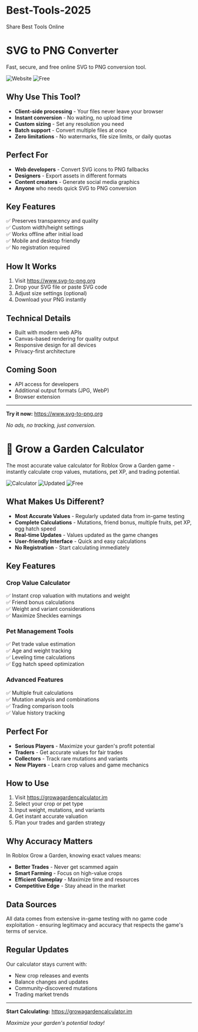 # Best-Tools-2025
Share Best Tools Online

# SVG to PNG Converter

Fast, secure, and free online SVG to PNG conversion tool.

![Website](https://img.shields.io/badge/live-svg--to--png.org-blue)
![Free](https://img.shields.io/badge/price-free-brightgreen)

## Why Use This Tool?

- **Client-side processing** - Your files never leave your browser
- **Instant conversion** - No waiting, no upload time
- **Custom sizing** - Set any resolution you need
- **Batch support** - Convert multiple files at once
- **Zero limitations** - No watermarks, file size limits, or daily quotas

## Perfect For

- **Web developers** - Convert SVG icons to PNG fallbacks
- **Designers** - Export assets in different formats
- **Content creators** - Generate social media graphics
- **Anyone** who needs quick SVG to PNG conversion

## Key Features

✅ Preserves transparency and quality  
✅ Custom width/height settings  
✅ Works offline after initial load  
✅ Mobile and desktop friendly  
✅ No registration required  

## How It Works

1. Visit https://www.svg-to-png.org
2. Drop your SVG file or paste SVG code
3. Adjust size settings (optional)
4. Download your PNG instantly

## Technical Details

- Built with modern web APIs
- Canvas-based rendering for quality output
- Responsive design for all devices
- Privacy-first architecture

## Coming Soon

- API access for developers
- Additional output formats (JPG, WebP)
- Browser extension

---

**Try it now:** https://www.svg-to-png.org

*No ads, no tracking, just conversion.*


# 🌱 Grow a Garden Calculator

The most accurate value calculator for Roblox Grow a Garden game - instantly calculate crop values, mutations, pet XP, and trading potential.

![Calculator](https://img.shields.io/badge/calculator-accurate-green)
![Updated](https://img.shields.io/badge/data-regularly_updated-blue)
![Free](https://img.shields.io/badge/price-free-brightgreen)

## What Makes Us Different?

- **Most Accurate Values** - Regularly updated data from in-game testing
- **Complete Calculations** - Mutations, friend bonus, multiple fruits, pet XP, egg hatch speed
- **Real-time Updates** - Values updated as the game changes
- **User-friendly Interface** - Quick and easy calculations
- **No Registration** - Start calculating immediately

## Key Features

### Crop Value Calculator
✅ Instant crop valuation with mutations and weight  
✅ Friend bonus calculations  
✅ Weight and variant considerations  
✅ Maximize Sheckles earnings  

### Pet Management Tools  
✅ Pet trade value estimation  
✅ Age and weight tracking  
✅ Leveling time calculations  
✅ Egg hatch speed optimization  

### Advanced Features
✅ Multiple fruit calculations  
✅ Mutation analysis and combinations  
✅ Trading comparison tools  
✅ Value history tracking  

## Perfect For

- **Serious Players** - Maximize your garden's profit potential
- **Traders** - Get accurate values for fair trades
- **Collectors** - Track rare mutations and variants
- **New Players** - Learn crop values and game mechanics

## How to Use

1. Visit https://growagardencalculator.im
2. Select your crop or pet type
3. Input weight, mutations, and variants
4. Get instant accurate valuation
5. Plan your trades and garden strategy

## Why Accuracy Matters

In Roblox Grow a Garden, knowing exact values means:
- **Better Trades** - Never get scammed again
- **Smart Farming** - Focus on high-value crops
- **Efficient Gameplay** - Maximize time and resources
- **Competitive Edge** - Stay ahead in the market

## Data Sources

All data comes from extensive in-game testing with no game code exploitation - ensuring legitimacy and accuracy that respects the game's terms of service.

## Regular Updates

Our calculator stays current with:
- New crop releases and events
- Balance changes and updates
- Community-discovered mutations
- Trading market trends

---

**Start Calculating:** https://growagardencalculator.im

*Maximize your garden's potential today!*
